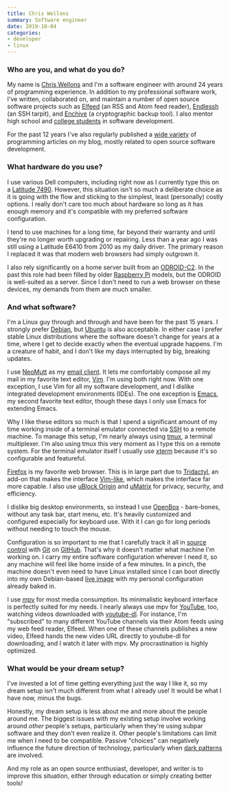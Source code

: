 ```yaml
---
title: Chris Wellons
summary: Software engineer
date: 2019-10-04
categories:
- developer 
- linux
---
```


### Who are you, and what do you do?

My name is [Chris Wellons](https://nullprogram.com/ "Chris' website.") and I'm a software engineer with around 24 years of programming experience. In addition to my professional software work, I've written, collaborated on, and maintain a number of open source software projects such as [Elfeed][] (an RSS and Atom feed reader), [Endlessh][] (an SSH tarpit), and [Enchive][] (a cryptographic backup tool). I also mentor high school and [college students](https://nullprogram.com/blog/2016/09/02/ "Chris' post about being a high school mentor.") in software development.

For the past 12 years I've also regularly published a [wide variety](https://nullprogram.com/index/ "A list of Chris' posts on his website.") of programming articles on my blog, mostly related to open source software development.

### What hardware do you use?

I use various Dell computers, including right now as I currently type this on a [Latitude 7490][latitude-7490]. However, this situation isn't so much a deliberate choice as it is going with the flow and sticking to the simplest, least (personally) costly options. I really don't care too much about hardware so long as it has enough memory and it's compatible with my preferred software configuration.

I tend to use machines for a long time, far beyond their warranty and until they're no longer worth upgrading or repairing. Less than a year ago I was still using a Latitude E6410 from 2010 as my daily driver. The primary reason I replaced it was that modern web browsers had simply outgrown it.

I also rely significantly on a home server built from an [ODROID-C2][]. In the past this role had been filled by older [Raspberry Pi][raspberry-pi] models, but the ODROID is well-suited as a server. Since I don't need to run a web browser on these devices, my demands from them are much smaller.

### And what software?

I'm a Linux guy through and through and have been for the past 15 years. I strongly prefer [Debian][], but [Ubuntu][] is also acceptable. In either case I prefer stable Linux distributions where the software doesn't change for years at a time, where I get to decide exactly when the eventual upgrade happens. I'm a creature of habit, and I don't like my days interrupted by big, breaking updates.

I use [NeoMutt][] as my [email client](https://nullprogram.com/blog/2017/06/15/ "Chris' post about switching to Mutt."). It lets me comfortably compose all my mail in my favorite text editor, [Vim][]. I'm using both right now. With one exception, I use Vim for all my software development, and I dislike integrated development environments (IDEs). The one exception is [Emacs][], my second favorite text editor, though these days I only use Emacs for extending Emacs.

Why I like these editors so much is that I spend a significant amount of my time working inside of a terminal emulator connected via [SSH][openssh] to a remote machine. To manage this setup, I'm nearly always using [tmux][], a terminal multiplexer. I'm also using tmux this very moment as I type this on a remote system. For the terminal emulator itself I usually use [xterm][] because it's so configurable and featureful.

[Firefox][] is my favorite web browser. This is in large part due to [Tridactyl][], an add-on that makes the interface [Vim-like](https://nullprogram.com/blog/2018/09/20/ "Chris' article about switching to Tridactyl."), which makes the interface far more capable. I also use [uBlock Origin][ublock-origin] and [uMatrix][] for privacy, security, and efficiency.

I dislike big desktop environments, so instead I use [OpenBox][] - bare-bones, without any task bar, start menu, etc. It's heavily customized and configured especially for keyboard use. With it I can go for long periods without needing to touch the mouse.

Configuration is so important to me that I carefully track it all in [source control](https://github.com/skeeto/dotfiles "Chris' dotfiles on GitHub.") with [Git][] on [GitHub][]. That's why it doesn't matter what machine I'm working on. I carry my entire software configuration wherever I need it, so any machine will feel like home inside of a few minutes. In a pinch, the machine doesn't even need to have Linux installed since I can boot directly into my own Debian-based [live image](https://github.com/skeeto/live-dev-env "Chris' live development environment setup on GitHub.") with my personal configuration already baked in.

I use [mpv][] for most media consumption. Its minimalistic keyboard interface is perfectly suited for my needs. I nearly always use mpv for [YouTube][], too, watching videos downloaded with [youtube-dl][]. For instance, I'm "subscribed" to many different YouTube channels via their Atom feeds using my web feed reader, Elfeed. When one of these channels publishes a new video, Elfeed hands the new video URL directly to youtube-dl for downloading, and I watch it later with mpv. My procrastination is highly optimized.

### What would be your dream setup?

I've invested a lot of time getting everything just the way I like it, so my dream setup isn't much different from what I already use! It would be what I have now, minus the bugs.

Honestly, my dream setup is less about me and more about the people around me. The biggest issues with my existing setup involve working around *other* people's setups, particularly when they're using subpar software and they don't even realize it. Other people's limitations can limit me when I need to be compatible. Passive "choices" can negatively influence the future direction of technology, particularly when [dark patterns](https://www.darkpatterns.org/ "A website explaining dark patterns.") are involved.

And my role as an open source enthusiast, developer, and writer is to improve this situation, either through education or simply creating better tools!

[debian]: https://www.debian.org/ "A Linux distribution."
[elfeed]: https://github.com/skeeto/elfeed "An Emacs feed reader."
[emacs]: http://www.gnu.org/software/emacs/ "A free open-source text editor."
[enchive]: https://github.com/skeeto/enchive "A tool for encrypting files."
[endlessh]: https://github.com/skeeto/endlessh "An SSH tarpit."
[firefox]: https://www.mozilla.org/en-US/firefox/new/ "A cross-platform open-source web browser."
[git]: https://git-scm.com/ "A version control system."
[github]: https://github.com/ "A Git code repository service."
[latitude-7490]: https://www.dell.com/en-us/work/shop/dell-laptops-and-notebooks/latitude-7490-business-laptop/spd/latitude-14-7490-laptop "A 14 inch PC laptop."
[mpv]: https://mpv.io/ "A cross-platform media player."
[neomutt]: https://neomutt.org/ "A command line email client."
[odroid-c2]: https://en.wikipedia.org/wiki/ODROID "A single board computer."
[openbox]: http://openbox.org/wiki/Main_Page "A window manager for *nix."
[openssh]: http://www.openssh.com/ "A popular collection of SSH tools."
[raspberry-pi]: https://en.wikipedia.org/wiki/Raspberry_Pi "A single-board hackable computer."
[tmux]: https://sourceforge.net/projects/tmux/ "A terminal multiplexer, similar to screen."
[tridactyl]: https://github.com/tridactyl/tridactyl "A Firefox extension allowing Vim-like hotkeys."
[ublock-origin]: https://en.wikipedia.org/wiki/UBlock_Origin "A browser extension for blocking elements on the web."
[ubuntu]: https://www.ubuntu.com/ "A Unix distribution."
[umatrix]: https://github.com/gorhill/uMatrix "A browser extension for filtering request types."
[vim]: https://www.vim.org/ "A command-line text editor."
[xterm]: https://en.wikipedia.org/wiki/Xterm "Terminal software for the X Window System."
[youtube-dl]: https://rg3.github.io/youtube-dl/ "A command-line tool for downloading videos from YouTube etc."
[youtube]: https://www.youtube.com/ "A web site for watching 80's TV commercials and bad mashups."
